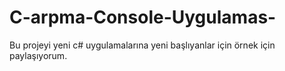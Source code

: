 # C-arpma-Console-Uygulamas-
Bu projeyi yeni c# uygulamalarına yeni başlıyanlar için örnek için paylaşıyorum.
